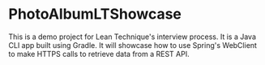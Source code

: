 # PhotoAlbumLTShowcase
This is a demo project for Lean Technique's interview process. It is a Java CLI app built using Gradle. 
It will showcase how to use Spring's WebClient to make HTTPS calls to retrieve data from a REST API.
